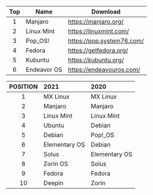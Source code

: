 | Top  | Name        | Download                  |
| :--: | ----------- | ------------------------- |
|  1   | Manjaro     | https://manjaro.org/      |
|  2   | Linux Mint  | https://linuxmint.com/    |
|  3   | Pop_OS!     | https://pop.system76.com/ |
|  4   | Fedora      | https://getfedora.org/    |
|  5   | Kubuntu     | https://kubuntu.org/      |
|  6   | Endeavor OS | https://endeavouros.com/  |

| POSITION | 2021          | 2020          |
| :------: | :------------ | :------------ |
|    1     | MX Linux      | MX Linux      |
|    2     | Manjaro       | Manjaro       |
|    3     | Linux Mint    | Linux Mint    |
|    4     | Ubuntu        | Debian        |
|    5     | Debian        | Pop!_OS       |
|    6     | Elementary OS | Debian        |
|    7     | Solus         | Elementary OS |
|    8     | Zorin OS      | Solus         |
|    9     | Fedora        | Fedora        |
|    10    | Deepin        | Zorin         |
